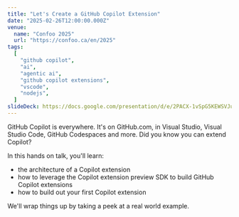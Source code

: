 ```yaml
---
title: "Let's Create a GitHub Copilot Extension"
date: "2025-02-26T12:00:00.000Z"
venue:
  name: "Confoo 2025"
  url: "https://confoo.ca/en/2025"
tags:
  [
    "github copilot",
    "ai",
    "agentic ai",
    "github copilot extensions",
    "vscode",
    "nodejs",
  ]
slideDeck: https://docs.google.com/presentation/d/e/2PACX-1vSpG5KEWSVJuXK55F_XNnILVnZ3-9nITE32-yX6l8wn9DQIHQEin9slf6GRe4qTYTLi6JJa6Qu_634g/pub?start=false&loop=false&delayms=3000
---
```


GitHub Copilot is everywhere. It's on GitHub.com, in Visual Studio, Visual Studio Code, GitHub Codespaces and more. Did you know you can extend Copilot?

In this hands on talk, you'll learn:

- the architecture of a Copilot extension
- how to leverage the Copilot extension preview SDK to build GitHub Copilot extensions
- how to build out your first Copilot extension

We'll wrap things up by taking a peek at a real world example.
